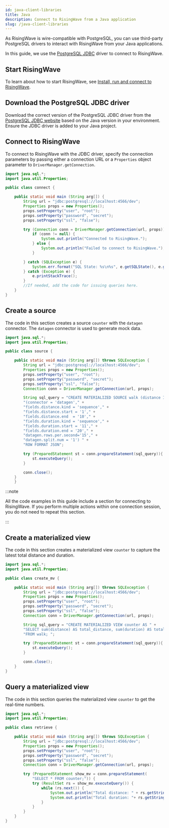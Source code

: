 ```yaml
---
id: java-client-libraries
title: Java
description: Connect to RisingWave from a Java application
slug: /java-client-libraries
---
```


As RisingWave is wire-compatible with PostgreSQL, you can use third-party PostgreSQL drivers to interact with RisingWave from your Java applications.

In this guide, we use the [PostgreSQL JDBC](https://jdbc.postgresql.org/) driver to connect to RisingWave.


## Start RisingWave

To learn about how to start RisingWave, see [Install, run and connect to RisingWave](../install-run-connect.md).


## Download the PostgreSQL JDBC driver

Download the correct version of the PostgreSQL JDBC driver from the [PostgreSQL JDBC website](https://jdbc.postgresql.org/download/) based on the Java version in your environment. Ensure the JDBC driver is added to your Java project.


## Connect to RisingWave

To connect to RisingWave with the JDBC driver, specify the connection parameters by passing either a connection URL or a `Properties` object parameter to `DriverManager.getConnection`.

```java
import java.sql.*;
import java.util.Properties;

public class connect {

    public static void main (String arg[]) {
        String url = "jdbc:postgresql://localhost:4566/dev";
        Properties props = new Properties();
        props.setProperty("user", "root");
        props.setProperty("password", "secret");
        props.setProperty("ssl", "false");

        try (Connection conn = DriverManager.getConnection(url, props)) {
            if (conn != null) {
                System.out.println("Connected to RisingWave.");
            } else {
                System.out.println("Failed to connect to RisingWave.");
            }

        } catch (SQLException e) {
            System.err.format("SQL State: %s\n%s", e.getSQLState(), e.getMessage());
        } catch (Exception e) {
            e.printStackTrace();
        }
        //If needed, add the code for issuing queries here.
    }   
}
```

## Create a source

The code in this section creates a source `counter` with the `datagen` connector. The `datagen` connector is used to generate mock data.

```java
import java.sql.*;
import java.util.Properties;

public class source {

    public static void main (String arg[]) throws SQLException {
        String url = "jdbc:postgresql://localhost:4566/dev";
        Properties props = new Properties();
        props.setProperty("user", "root");
        props.setProperty("password", "secret");
        props.setProperty("ssl", "false");
        Connection conn = DriverManager.getConnection(url, props);

        String sql_query = "CREATE MATERIALIZED SOURCE walk (distance INT, duration INT) WITH " +
        "(connector = 'datagen'," +
        "fields.distance.kind = 'sequence'," +
        "fields.distance.start = '1'," +
        "fields.distance.end  = '10'," +
        "fields.duration.kind = 'sequence'," +
        "fields.duration.start = '11'," +
        "fields.duration.end = '20'," +
        "datagen.rows.per.second='15'," +
        "datagen.split.num = '1') " +
        "ROW FORMAT JSON";

        try (PreparedStatement st = conn.prepareStatement(sql_query)){ 
            st.executeQuery();
        }

        conn.close();
    }
    }
```

:::note

All the code examples in this guide include a section for connecting to RisingWave. If you perform multiple actions within one connection session, you do not need to repeat this section.

:::


## Create a materialized view

The code in this section creates a materialized view `counter` to capture the latest total distance and duration.

```java
import java.sql.*;
import java.util.Properties;

public class create_mv {

    public static void main (String arg[]) throws SQLException {
        String url = "jdbc:postgresql://localhost:4566/dev";
        Properties props = new Properties();
        props.setProperty("user", "root");
        props.setProperty("password", "secret");
        props.setProperty("ssl", "false");
        Connection conn = DriverManager.getConnection(url, props);

        String sql_query = "CREATE MATERIALIZED VIEW counter AS " +
        "SELECT sum(distance) AS total_distance, sum(duration) AS total_duration " +
        "FROM walk; ";

        try (PreparedStatement st = conn.prepareStatement(sql_query)){ 
            st.executeQuery();
        }

        conn.close();
    }
}
```

## Query a materialized view

The code in this section queries the materialized view `counter` to get the real-time numbers.

```java
import java.sql.*;
import java.util.Properties;

public class retrieve {

    public static void main (String arg[]) throws SQLException {
        String url = "jdbc:postgresql://localhost:4566/dev";
        Properties props = new Properties();
        props.setProperty("user", "root");
        props.setProperty("password", "secret");
        props.setProperty("ssl", "false");
        Connection conn = DriverManager.getConnection(url, props);

        try (PreparedStatement show_mv = conn.prepareStatement(
            "SELECT * FROM counter;")) {
            try (ResultSet rs = show_mv.executeQuery()) {
                while (rs.next()) {
                    System.out.println("Total distance: " + rs.getString("total_distance"));
                    System.out.println("Total duration: "+ rs.getString("total_duration"));
                }
            }
        }
    }
}
```








